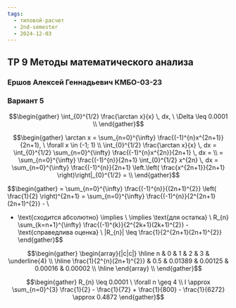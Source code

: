 ```yaml
---
tags:
  - типовой-расчет
  - 2nd-semester
  - 2024-12-03
---
```


## ТР 9 Методы математического анализа

### Ершов Алексей Геннадьевич КМБО-03-23

### Вариант 5

$$\begin{gather}
\int_{0}^{1/2} \frac{\arctan x}{x} \, dx, \ \Delta \leq 0.0001 \\
\end{gather}$$

$$\begin{gather}
\arctan x = \sum_{n=0}^{\infty} \frac{(-1)^{n}x^{2n+1}}{2n+1}, \ \forall x \in (-1; 1) \\
\int_{0}^{1/2} \frac{\arctan x}{x} \, dx = \int_{0}^{1/2} \sum_{n=0}^{\infty} \frac{(-1)^{n}x^{2n}}{2n+1} \, dx = \\
= \sum_{n=0}^{\infty} \frac{(-1)^{n}}{2n+1} \int_{0}^{1/2} x^{2n} \, dx = \sum_{n=0}^{\infty} \frac{(-1)^{n}}{2n+1} \left.\left( \frac{x^{2n+1}}{2n+1} \right)\right|_{0}^{1/2} = \\
\end{gather}$$

$$\begin{gather}
= \sum_{n=0}^{\infty} \frac{(-1)^{n}}{(2n+1)^{2}} \left( \frac{1}{2} \right)^{2n+1} = \sum_{n=0}^{\infty} \frac{(-1)^{n}}{2^{2n+1}(2n+1)^{2}} - \\
- \text{сходится абсолютно} \implies \\
\implies \text{для остатка} \ R_{n} \sum_{k=n+1}^{\infty} \frac{(-1)^{k}}{2^{2k+1}(2k+1)^{2}} - \text{справедлива оценка} \\
|R_{n}| \leq \frac{1}{2^{2n+1}(2n+1)^{2}}
\end{gather}$$

$$\begin{gather}
\begin{array}{|c|c|}
\hline n & 0 & 1 & 2 & 3 & \underline{4} \\
\hline \frac{1}{2^{n}(2n+1)^{2}} & 0.5 & 0.01389 & 0.00125 & 0.00016 & 0.00002 \\
\hline
\end{array} \\
\end{gather}$$

$$\begin{gather}
R_{n} \leq 0.0001 \ \forall n \geq 4 \\
I \approx \sum_{n=0}^{3} \frac{1}{2} - \frac{1}{72} + \frac{1}{800} - \frac{1}{6272} \approx 0.4872
\end{gather}$$
